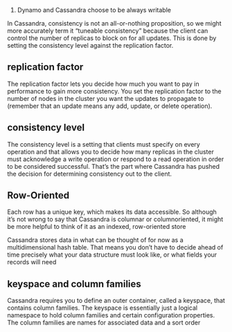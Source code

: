 1. Dynamo and Cassandra choose to be always writable

In Cassandra, consistency is not an all-or-nothing proposition, so we might more accurately
term it “tuneable consistency” because the client can control the number of
replicas to block on for all updates. This is done by setting the consistency level against
the replication factor.

## replication factor
The replication factor lets you decide how much you want to pay in performance to
gain more consistency. You set the replication factor to the number of nodes in the
cluster you want the updates to propagate to (remember that an update means any
add, update, or delete operation).

## consistency level
The consistency level is a setting that clients must specify on every operation and that
allows you to decide how many replicas in the cluster must acknowledge a write operation
or respond to a read operation in order to be considered successful. That’s the
part where Cassandra has pushed the decision for determining consistency out to the
client.

## Row-Oriented
Each row has a unique key, which makes its data
accessible. So although it’s not wrong to say that Cassandra is columnar or columnoriented,
it might be more helpful to think of it as an indexed, row-oriented store

Cassandra stores data in what can be thought of for now as a multidimensional hash
table. That means you don’t have to decide ahead of time precisely what your data
structure must look like, or what fields your records will need

## keyspace and column families
Cassandra requires you to define an outer container, called a keyspace, that contains
column families. The keyspace is essentially just a logical namespace to hold column
families and certain configuration properties. The column families are names for associated
data and a sort order
